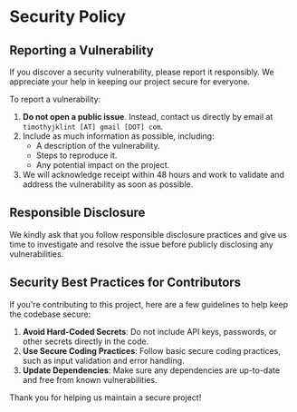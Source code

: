 # Security Policy

## Reporting a Vulnerability

If you discover a security vulnerability, please report it responsibly. We appreciate your help in keeping our project secure for everyone.

To report a vulnerability:
1. **Do not open a public issue**. Instead, contact us directly by email at `timothyjklint [AT] gmail [DOT] com`.
2. Include as much information as possible, including:
   - A description of the vulnerability.
   - Steps to reproduce it.
   - Any potential impact on the project.
3. We will acknowledge receipt within 48 hours and work to validate and address the vulnerability as soon as possible.

## Responsible Disclosure

We kindly ask that you follow responsible disclosure practices and give us time to investigate and resolve the issue before publicly disclosing any vulnerabilities.

## Security Best Practices for Contributors

If you're contributing to this project, here are a few guidelines to help keep the codebase secure:

1. **Avoid Hard-Coded Secrets**: Do not include API keys, passwords, or other secrets directly in the code.
2. **Use Secure Coding Practices**: Follow basic secure coding practices, such as input validation and error handling.
3. **Update Dependencies**: Make sure any dependencies are up-to-date and free from known vulnerabilities.

Thank you for helping us maintain a secure project!
